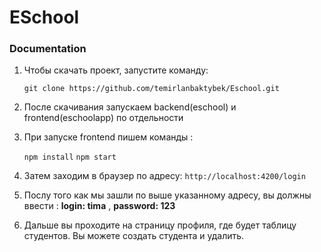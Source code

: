 # ESchool


### Documentation

1. Чтобы скачать проект, запустите команду:

    ``git clone https://github.com/temirlanbaktybek/Eschool.git``


2. После скачивания запускаем backend(eschool) и frontend(eschoolapp) по отдельности
3. При запуске frontend пишем команды :

   ``npm install``
   ``npm start``
4. Затем заходим в браузер по адресу:
``http://localhost:4200/login``
5. Послу того как мы зашли по выше указанному адресу, вы должны ввести :
**login: tima** , 
  **password: 123**
  
6. Дальше вы проходите на страницу профиля, где будет таблицу студентов. Вы можете создать студента и удалить.
